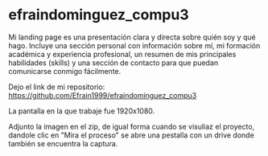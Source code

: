 # efraindominguez_compu3
Mi landing page es una presentación clara y directa sobre quién soy y qué hago. Incluye una sección personal con información sobre mí, mi formación académica y experiencia profesional, un resumen de mis principales habilidades (skills) y una sección de contacto para que puedan comunicarse conmigo fácilmente.

Dejo el link de mi repositorio: https://github.com/Efrain1999/efraindominguez_compu3

La pantalla en la que trabaje fue 1920x1080.

Adjunto la imagen en el zip, de igual forma cuando se visuliaz el proyecto, dandole clic en "Mira el proceso" se abre una pestalla con un drive donde también se encuentra la captura. 